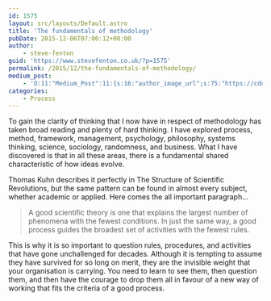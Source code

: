 ```yaml
---
id: 1575
layout: src/layouts/Default.astro
title: 'The fundamentals of methodology'
pubDate: 2015-12-06T07:00:12+00:00
author:
    - steve-fenton
guid: 'https://www.stevefenton.co.uk/?p=1575'
permalink: /2015/12/the-fundamentals-of-methodology/
medium_post:
    - 'O:11:"Medium_Post":11:{s:16:"author_image_url";s:75:"https://cdn-images-1.medium.com/fit/c/400/400/1*eXkhfEuF41g5W_xnc_ydLA.jpeg";s:10:"author_url";s:38:"https://medium.com/@steve.fenton.co.uk";s:11:"byline_name";N;s:12:"byline_email";N;s:10:"cross_link";s:3:"yes";s:2:"id";s:12:"19701c74d538";s:21:"follower_notification";s:3:"yes";s:7:"license";s:19:"all-rights-reserved";s:14:"publication_id";s:2:"-1";s:6:"status";s:5:"draft";s:3:"url";s:51:"https://medium.com/@steve.fenton.co.uk/19701c74d538";}'
categories:
    - Process
---
```


To gain the clarity of thinking that I now have in respect of methodology has taken broad reading and plenty of hard thinking. I have explored process, method, framework, management, psychology, philosophy, systems thinking, science, sociology, randomness, and business. What I have discovered is that in all these areas, there is a fundamental shared characteristic of how ideas evolve.

Thomas Kuhn describes it perfectly in The Structure of Scientific Revolutions, but the same pattern can be found in almost every subject, whether academic or applied. Here comes the all important paragraph…

> A good scientific theory is one that explains the largest number of phenomena with the fewest conditions. In just the same way, a good process guides the broadest set of activities with the fewest rules.

This is why it is so important to question rules, procedures, and activities that have gone unchallenged for decades. Although it is tempting to assume they have survived for so long on merit, they are the invisible weight that your organisation is carrying. You need to learn to see them, then question them, and then have the courage to drop them all in favour of a new way of working that fits the criteria of a good process.